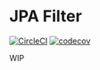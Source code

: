 # JPA Filter

[![CircleCI](https://circleci.com/gh/circleci/circleci-docs.svg?style=shield)](https://circleci.com/gh/vdavidp/jpa-filter) [![codecov](https://codecov.io/gh/vdavidp/jpa-filter/branch/master/graph/badge.svg?token=CSCU81AV0H)](https://codecov.io/gh/vdavidp/jpa-filter)

WIP
